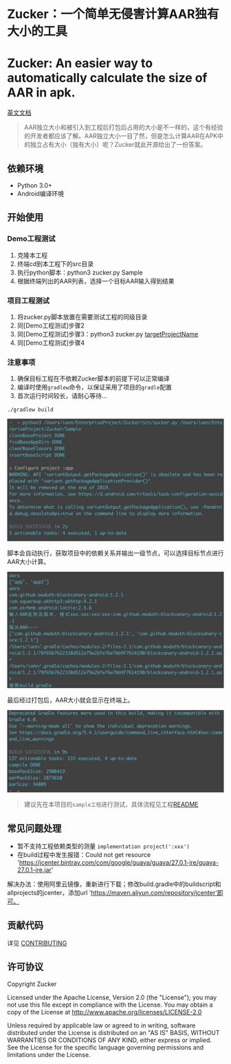 # Zucker：一个简单无侵害计算AAR独有大小的工具
# Zucker: An easier way to automatically calculate the size of AAR in apk.
[英文文档](README_EN.md)

> AAR独立大小和被引入到工程后打包后占用的大小是不一样的，这个有经验的开发者都应该了解。AAR独立大小一目了然，但是怎么计算AAR在APK中的独立占有大小（独有大小）呢？Zucker就此开源给出了一份答案。

## 依赖环境
- Python 3.0+
- Android编译环境

## 开始使用
### Demo工程测试
1. 克隆本工程
2. 终端cd到本工程下的src目录
3. 执行python脚本：python3 zucker.py Sample
4. 根据终端列出的AAR列表，选择一个目标AAR输入得到结果

### 项目工程测试
1. 将zucker.py脚本放置在需要测试工程的同级目录
2. 同[Demo工程测试]步骤2
3. 同[Demo工程测试]步骤3：python3 zucker.py [targetProjectName](Android工程名)
4. 同[Demo工程测试]步骤4

### 注意事项
1. 确保目标工程在不依赖Zucker脚本的前提下可以正常编译
2. 编译时使用`gradlew`命令，以保证采用了项目的`gradle`配置
3. 首次运行时间较长，请耐心等待...

```
./gradlew build

```
![配置初始化](./imgs/sample_clone.png)

脚本会自动执行，获取项目中的依赖关系并输出一级节点，可以选择目标节点进行AAR大小计算。

![AAR列表](./imgs/sample_aar.png)

最后经过打包后，AAR大小就会显示在终端上。

![AAR测量结果](./imgs/sample_aar_size.png)

> 建议先在本项目的`sample工程`进行测试，具体流程见工程[README](Sample/README.md)


## 常见问题处理
 -  暂不支持工程依赖类型的测量 `implementation project(':xxx')` 
 -  在build过程中发生报错：Could not get resource 'https://jcenter.bintray.com/com/google/guava/guava/27.0.1-jre/guava-27.0.1-jre.jar'
 
 解决办法：使用阿里云镜像，重新进行下载；修改build.gradle中的buildscript和allprojects的jcenter，添加url 'https://maven.aliyun.com/repository/jcenter'即可。

## 贡献代码
详见 [CONTRIBUTING](CONTRIBUTING.rst)


## 许可协议


 Copyright Zucker

 Licensed under the Apache License, Version 2.0 (the "License"); you may
 not use this file except in compliance with the License. You may obtain
 a copy of the License at
     http://www.apache.org/licenses/LICENSE-2.0

 Unless required by applicable law or agreed to in writing, software
 distributed under the License is distributed on an "AS IS" BASIS, WITHOUT
 WARRANTIES OR CONDITIONS OF ANY KIND, either express or implied. See the
 License for the specific language governing permissions and limitations
 under the License.
